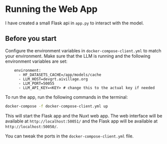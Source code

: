 # Running the Web App

I have created a small Flask api in `app.py` to interact with the model.

## Before you start

Configure the environment variables in `docker-compose-client.yml` to match your environment.
Make sure that the LLM is running and the following environment variables are set:

```ymk
    environment:
      - HF_DATASETS_CACHE=/app/models/cache
      - LLM_HOST=devgrt.aivillage.org
      - LLM_PORT=50055
      - LLM_API_KEY=<KEY> # change this to the actual key if needed
```

To run the app, run the following commands in the terminal:

```bash
docker-compose -f docker-compose-client.yml up
```

This will start the Flask app and the Nuxt web app. The web interface will be available at `http://localhost:50051/` and the
Flask app will be available at `http://localhost:50050/`.

You can tweak the ports in the `docker-compose-client.yml` file.